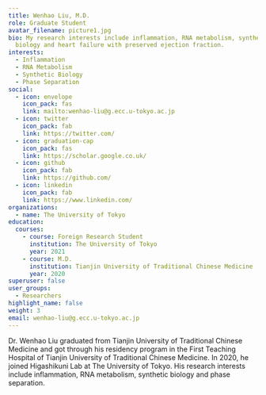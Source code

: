 ```yaml
---
title: Wenhao Liu, M.D.
role: Graduate Student
avatar_filename: picture1.jpg
bio: My research interests include inflammation, RNA metabolism, synthetic
  biology and heart failure with preserved ejection fraction.
interests:
  - Inflammation
  - RNA Metabolism
  - Synthetic Biology
  - Phase Separation
social:
  - icon: envelope
    icon_pack: fas
    link: mailto:wenhao-liu@g.ecc.u-tokyo.ac.jp
  - icon: twitter
    icon_pack: fab
    link: https://twitter.com/
  - icon: graduation-cap
    icon_pack: fas
    link: https://scholar.google.co.uk/
  - icon: github
    icon_pack: fab
    link: https://github.com/
  - icon: linkedin
    icon_pack: fab
    link: https://www.linkedin.com/
organizations:
  - name: The University of Tokyo
education:
  courses:
    - course: Foreign Research Student
      institution: The University of Tokyo
      year: 2021
    - course: M.D.
      institution: Tianjin University of Traditional Chinese Medicine
      year: 2020
superuser: false
user_groups:
  - Researchers
highlight_name: false
weight: 3
email: wenhao-liu@g.ecc.u-tokyo.ac.jp
---
```

Dr. Wenhao Liu graduated from Tianjin University of Traditional Chinese Medicine and got through his residency program in the First Teaching Hospital of Tianjin University of Traditional Chinese Medicine. In 2020, he joined Higashikuni Lab at The University of Tokyo. His research interests include inflammation, RNA metabolism, synthetic biology and phase separation.
